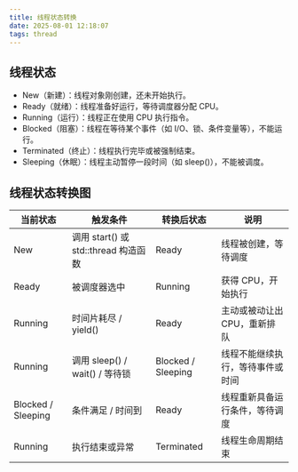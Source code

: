 ```yaml
---
title: 线程状态转换
date: 2025-08-01 12:18:07
tags: thread
---
```


## 线程状态

- New（新建）：线程对象刚创建，还未开始执行。
- Ready（就绪）：线程准备好运行，等待调度器分配 CPU。
- Running（运行）：线程正在使用 CPU 执行指令。
- Blocked（阻塞）：线程在等待某个事件（如 I/O、锁、条件变量等），不能运行。
- Terminated（终止）：线程执行完毕或被强制结束。
- Sleeping（休眠）：线程主动暂停一段时间（如 sleep()），不能被调度。

## 线程状态转换图

| 当前状态           | 触发条件                             | 转换后状态         | 说明                             |
|--------------------|--------------------------------------|--------------------|----------------------------------|
| New                | 调用 start() 或 std::thread 构造函数 | Ready              | 线程被创建，等待调度             |
| Ready              | 被调度器选中                         | Running            | 获得 CPU，开始执行               |
| Running            | 时间片耗尽 / yield()                 | Ready              | 主动或被动让出 CPU，重新排队     |
| Running            | 调用 sleep() / wait() / 等待锁       | Blocked / Sleeping | 线程不能继续执行，等待事件或时间 |
| Blocked / Sleeping | 条件满足 / 时间到                    | Ready              | 线程重新具备运行条件，等待调度   |
| Running            | 执行结束或异常                       | Terminated         | 线程生命周期结束                 |
